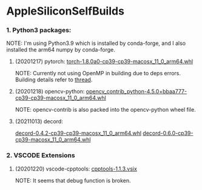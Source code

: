 # AppleSiliconSelfBuilds

### 1. Python3 packages:

NOTE: I'm using Python3.9 which is installed by conda-forge, and I also installed the arm64 numpy by conda-forge.

1. (20201217) pytorch: [torch-1.8.0a0-cp39-cp39-macosx_11_0_arm64.whl](./builds/torch-1.8.0a0-cp39-cp39-macosx_11_0_arm64.whl)

   NOTE: Currently not using OpenMP in building due to deps errors. Building details refer to [thread](https://github.com/pytorch/pytorch/issues/48145#issuecomment-747631341).
2. (20201218) opencv-python: [opencv_contrib_python-4.5.0+bbaa777-cp39-cp39-macosx_11_0_arm64.whl](./builds/opencv_contrib_python-4.5.0+bbaa777-cp39-cp39-macosx_11_0_arm64.whl)

   NOTE: opencv-contrib is also packed into the opencv-python wheel
   file.
3. (20211013) decord: 

   [decord-0.4.2-cp39-cp39-macosx_11_0_arm64.whl](./builds/decord-0.4.2-cp39-cp39-macosx_11_0_arm64.whl)
   [decord-0.6.0-cp39-cp39-macosx_11_0_arm64.whl](./builds/decord-0.6.0-cp39-cp39-macosx_11_0_arm64.whl)

### 2. VSCODE Extensions

1. (20201220) vscode-cpptools: [cpptools-1.1.3.vsix](./builds/cpptools-1.1.3.vsix)

   NOTE: It seems that debug function is broken.
